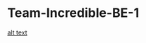 # Team-Incredible-BE-1

[alt text](https://github.com/fidele000/Team-Incredible-BE-1/blob/submission/image.png?raw=true)
